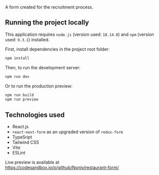 A form created for the recruitment process.

## Running the project locally
This application requires `node.js` (version used: `18.14.0`) and `npm` (version used: `9.3.1`) installed.

First, install dependencies in the project root folder:
```bash
npm install
```
Then, to run the development server:
```bash
npm run dev
```

Or to run the production preview:
```bash
npm run build
npm run preview
```

## Technologies used
- React.js
- `react-next-form` as an upgraded version of `redux-form`
- TypeSript
- Tailwind CSS
- Vite
- ESLint

Live preview is available at https://codesandbox.io/p/github/Noniv/restaurant-form/
